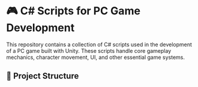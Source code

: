 # 🎮 C# Scripts for PC Game Development

This repository contains a collection of C# scripts used in the development of a PC game built with Unity. These scripts handle core gameplay mechanics, character movement, UI, and other essential game systems.

## 📁 Project Structure

